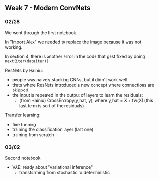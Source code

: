 ## Week 7 - Modern ConvNets

### 02/28

We went through the first notebook

In "Import Alex" we needed to replace the image because it was not working.

In section 4, there is another error in the code that gest fixed by doing `next(iter(dataiter))`

ResNets by Hainiu:
* people was naively stacking CNNs, but it didn't work well
* thats where ResNets introduced a new concept where connections are skipped
* the input is repeated in the output of layers to learn the residuals:
    * (from Hainiu) CrossEntropy(y_hat, y), where y_hat = X + fw(X) (this last term is sort of the residuals)


Transfer learning:
* fine tunning
* training the classification layer (last one)
* training from scratch


### 03/02

Second notebook

* VAE: ready about "variational inference"
    * transforming from stochastic to deterministic
    